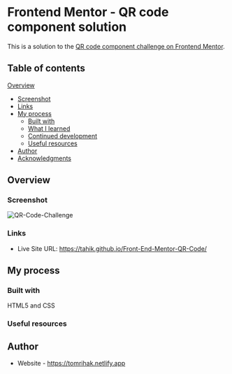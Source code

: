 # Frontend Mentor - QR code component solution
This is a solution to the [QR code component challenge on Frontend Mentor](https://www.frontendmentor.io/challenges/qr-code-component-iux_sIO_H).

## Table of contents

[Overview](#overview)
  - [Screenshot](#screenshot)
  - [Links](#links)
- [My process](#my-process)
  - [Built with](#built-with)
  - [What I learned](#what-i-learned)
  - [Continued development](#continued-development)
  - [Useful resources](#useful-resources)
- [Author](#author)
- [Acknowledgments](#acknowledgments)

## Overview

### Screenshot

![QR-Code-Challenge](https://user-images.githubusercontent.com/88402992/175814661-0673cb5f-3dff-4146-bf5e-7a4edc0f2013.png)

### Links

- Live Site URL: https://tahik.github.io/Front-End-Mentor-QR-Code/

## My process

### Built with

HTML5 and CSS

### Useful resources

## Author

- Website - https://tomrihak.netlify.app
